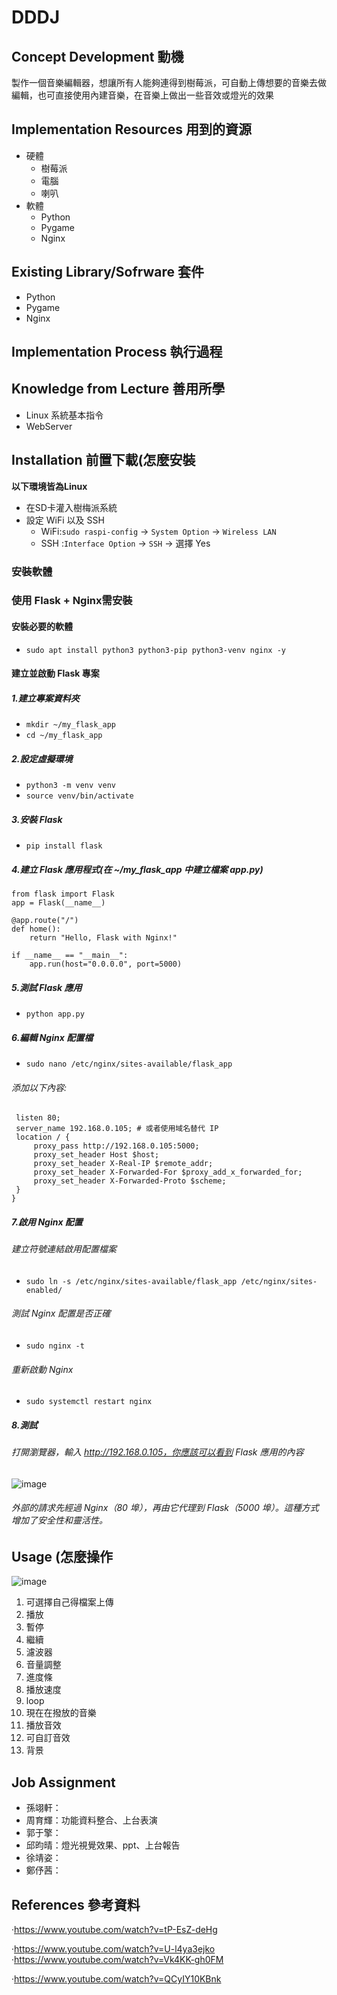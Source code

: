 # DDDJ
## Concept Development 動機
製作一個音樂編輯器，想讓所有人能夠連得到樹莓派，可自動上傳想要的音樂去做編輯，也可直接使用內建音樂，在音樂上做出一些音效或燈光的效果

## Implementation Resources 用到的資源
- 硬體
  - 樹莓派
  - 電腦
  - 喇叭
- 軟體
  - Python
  - Pygame
  - Nginx

## Existing Library/Sofrware 套件
- Python
- Pygame
- Nginx

## Implementation Process 執行過程


## Knowledge from Lecture 善用所學
- Linux 系統基本指令
- WebServer

## Installation 前置下載(怎麼安裝
**以下環境皆為Linux**
- 在SD卡灌入樹梅派系統
- 設定 WiFi 以及 SSH
  - WiFi:`sudo raspi-config` -> `System Option` -> `Wireless LAN`
  - SSH :`Interface Option` -> `SSH` -> 選擇 Yes

 ### 安裝軟體

### 使用 Flask + Nginx需安裝
#### 安裝必要的軟體
  - `sudo apt install python3 python3-pip python3-venv nginx -y`
#### 建立並啟動 Flask 專案
##### 1.建立專案資料夾
  - `mkdir ~/my_flask_app`
  - `cd ~/my_flask_app`
##### 2.設定虛擬環境
  - `python3 -m venv venv`
  - `source venv/bin/activate`
##### 3.安裝 Flask
  - `pip install flask`
##### 4.建立 Flask 應用程式(在 ~/my_flask_app 中建立檔案 app.py)
```
from flask import Flask
app = Flask(__name__)

@app.route("/")
def home():
    return "Hello, Flask with Nginx!"

if __name__ == "__main__":
    app.run(host="0.0.0.0", port=5000)
```
##### 5.測試 Flask 應用
  - `python app.py`
##### 6.編輯 Nginx 配置檔
  - `sudo nano /etc/nginx/sites-available/flask_app`
  ###### 添加以下內容:
   ```server {
    listen 80;
    server_name 192.168.0.105; # 或者使用域名替代 IP
    location / {
        proxy_pass http://192.168.0.105:5000;
        proxy_set_header Host $host;
        proxy_set_header X-Real-IP $remote_addr;
        proxy_set_header X-Forwarded-For $proxy_add_x_forwarded_for;
        proxy_set_header X-Forwarded-Proto $scheme;
    }
}
```
##### 7.啟用 Nginx 配置
  ###### 建立符號連結啟用配置檔案
  - `sudo ln -s /etc/nginx/sites-available/flask_app /etc/nginx/sites-enabled/`
  ###### 測試 Nginx 配置是否正確
  - `sudo nginx -t`
  ###### 重新啟動 Nginx
  - `sudo systemctl restart nginx`
##### 8.測試
###### 打開瀏覽器，輸入 http://192.168.0.105，你應該可以看到 Flask 應用的內容
![image](https://github.com/user-attachments/assets/eabfe89e-e568-4c83-8c54-e1ea3b013107)
###### 外部的請求先經過 Nginx（80 埠），再由它代理到 Flask（5000 埠）。這種方式增加了安全性和靈活性。


## Usage (怎麼操作
![image](https://github.com/user-attachments/assets/d85e3a8f-ce3a-4b6a-8cc5-19123ab0057a)
1. 可選擇自己得檔案上傳
2. 播放
3. 暫停
4. 繼續
5. 濾波器
6. 音量調整
7. 進度條
8. 播放速度
9. loop
10. 現在在撥放的音樂
11. 播放音效
12. 可自訂音效
13. 背景



## Job Assignment
- 孫翊軒：
- 周育輝：功能資料整合、上台表演
- 郭于擎：
- 邱昀晴：燈光視覺效果、ppt、上台報告
- 徐靖姿：
- 鄭伃茜：

## References 參考資料
·https://www.youtube.com/watch?v=tP-EsZ-deHg

·https://www.youtube.com/watch?v=U-l4ya3ejko
·https://www.youtube.com/watch?v=Vk4KK-gh0FM

·https://www.youtube.com/watch?v=QCyIY10KBnk
